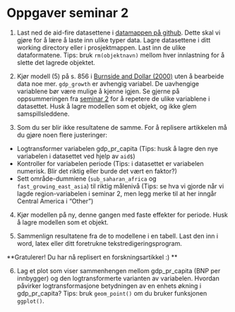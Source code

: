 Oppgaver seminar 2
================

1.  Last ned de aid-fire datasettene i [datamappen på
    github](https://github.com/liserodland/stv4020aR/tree/master/H20-seminarer/Innf%C3%B8ringsseminarer/data).
    Dette skal vi gjøre for å lære å laste inn ulike typer data. Lagre
    datasettene i ditt working directory eller i prosjektmappen. Last
    inn de ulike dataformatene. Tips: bruk `rm(objektnavn)` mellom hver
    innlastning for å slette det lagrede objektet.

2.  Kjør modell (5) på s. 856 i [Burnside and
    Dollar (2000)](https://www.jstor.org/stable/117311) uten å bearbeide
    data noe mer. `gdp_growth` er avhengig variabel. De uavhengige
    variablene bør være mulige å kjenne igjen. Se gjerne på
    oppsummeringen fra [seminar
    2](https://github.com/martigso/stv4020aR21/blob/main/seminar2/seminar2.md)
    for å repetere de ulike variablene i datasettet. Husk å lagre
    modellen som et objekt, og ikke glem samspillsleddene.

3.  Som du ser blir ikke resultatene de samme. For å replisere
    artikkelen må du gjøre noen flere justeringer:

-   Logtransformer variabelen gdp\_pr\_capita (Tips: husk å lagre den
    nye variabelen i datasettet ved hjelp av `aid$`)
-   Kontroller for variabelen periode (Tips: i datasettet er variabelen
    numerisk. Blir det riktig eller burde det vært en faktor?)
-   Sett område-dummiene (`sub_saharan_africa` og
    `fast_growing_east_asia`) til riktig målenivå (Tips: se hva vi
    gjorde når vi lagde region-variabelen i seminar 2, men legg merke
    til at her inngår Central America i “Other”)

4.  Kjør modellen på ny, denne gangen med faste effekter for periode.
    Husk å lagre modellen som et objekt.

5.  Sammenlign resultatene fra de to modellene i en tabell. Last den inn
    i word, latex eller ditt foretrukne tekstredigeringsprogram.

**Gratulerer! Du har nå replisert en forskningsartikkel :) **

6.  Lag et plot som viser sammenhengen mellom gdp\_pr\_capita (BNP per
    innbygger) og den logtransformerte varianten av variabelen. Hvordan
    påvirker logtransformasjone betydningen av en enhets økning i
    gdp\_pr\_capita? Tips: bruk `geom_point()` om du bruker funksjonen
    `ggplot()`.
